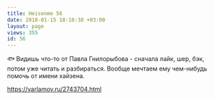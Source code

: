 ```yaml
---
title: Heisenme 56
date: 2018-01-15 18:10:38 +03:00
layout: page
views: 355
id: 56
---
```


🐟 Видишь что-то от Павла Гнилорыбова - сначала лайк, шер, бэк, потом уже читать и разбираться. Вообще мечтаем ему чем-нибудь помочь от имени хайзена.

https://varlamov.ru/2743704.html


